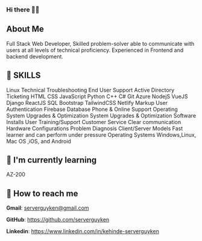 ### Hi there 👋🏾


## About Me
Full Stack Web Developer, Skilled problem-solver able to communicate with users at all levels of technical proficiency. Experienced in Frontend and backend development.

##  SKILLS
Linux
Technical Troubleshooting End User Support
Active Directory
Ticketing
HTML
CSS
JavaScript
Python
C++
C#
Git
Azure
NodejS
VueJS
Django
ReactJS
SQL
Bootstrap
TailwindCSS
Netlify
Markup
User Authentication
Firebase
Database
Phone & Online Support
Operating System Upgrades & Optimization
System Upgrades & Optimization
Software Installs
User Training/Support
Customer Service
Clear communication
Hardware Configurations
Problem Diagnosis
Client/Server Models
Fast learner and can perform under pressure
Operating Systems
Windows,Linux, Mac OS ,iOS, and Android

## 📖 I'm currently learning 
AZ-200

## 📮 How to reach me
<span><strong>Gmail</strong>: <span><a href="serverguyken@gmail.com">serverguyken@gmail.com</a></span></span>

<span><strong>GitHub</strong>: <span><a href="https://github.com/serverguyken">https://github.com/serverguyken</a></span></span>

<span><strong>Linkedin</strong>: <span><a href="https://www.linkedin.com/in/kehinde-serverguyken">https://www.linkedin.com/in/kehinde-serverguyken</a></span></span>
